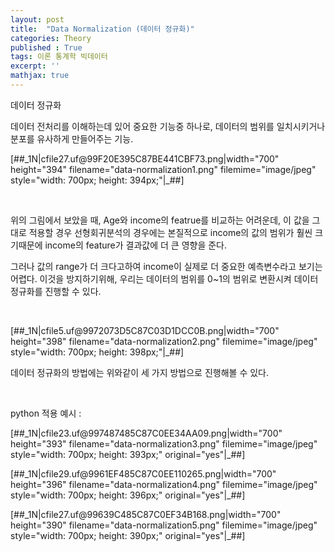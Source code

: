 ```yaml
---
layout: post
title:  "Data Normalization (데이터 정규화)"
categories: Theory
published : True
tags: 이론 통계학 빅데이터 
excerpt: ''
mathjax: true
---
```


<p>데이터 정규화</p>
<p>데이터 전처리를 이해하는데 있어 중요한 기능중 하나로, 데이터의 범위를 일치시키거나 분포를 유사하게 만들어주는 기능.</p>
<p style="text-align: left; clear: none; float: none;">[##_1N|cfile27.uf@99F20E395C87BE441CBF73.png|width="700" height="394" filename="data-normalization1.png" filemime="image/jpeg" style="width: 700px; height: 394px;"|_##]</p>
<p><br /></p>
<p>위의 그림에서 보았을 때, Age와 income의 featrue를 비교하는 어려운데, 이 값을 그대로 적용할 경우 선형회귀분석의 경우에는&nbsp;본질적으로&nbsp;income의 값의 범위가 훨씬 크기때문에 income의 feature가 결과값에 더 큰 영향을 준다.&nbsp;</p>
<p>그러나 값의 range가 더 크다고하여&nbsp;income이 실제로 더 중요한&nbsp;예측변수라고 보기는 어렵다. 이것을 방지하기위해, 우리는 데이터의 범위를 0~1의 범위로 변환시켜 데이터 정규화를 진행할 수 있다.&nbsp;</p>
<p><br /></p>
<p style="text-align: left; clear: none; float: none;">[##_1N|cfile5.uf@9972073D5C87C03D1DCC0B.png|width="700" height="398" filename="data-normalization2.png" filemime="image/jpeg" style="width: 700px; height: 398px;"|_##]</p>
<p>데이터 정규화의 방법에는 위와같이 세 가지 방법으로 진행해볼 수 있다.</p>
<p><br /></p>
<p>python 적용 예시 :&nbsp;</p>
<p style="text-align: left; clear: none; float: none;">[##_1N|cfile23.uf@997487485C87C0EE34AA09.png|width="700" height="393" filename="data-normalization3.png" filemime="image/jpeg" style="width: 700px; height: 393px;" original="yes"|_##]</p>
<p style="text-align: left; clear: none; float: none;">[##_1N|cfile29.uf@9961EF485C87C0EE110265.png|width="700" height="396" filename="data-normalization4.png" filemime="image/jpeg" style="width: 700px; height: 396px;" original="yes"|_##]</p>
<p style="text-align: left; clear: none; float: none;">[##_1N|cfile27.uf@99639C485C87C0EF34B168.png|width="700" height="390" filename="data-normalization5.png" filemime="image/jpeg" style="width: 700px; height: 390px;" original="yes"|_##]</p>
<p><br /></p>
